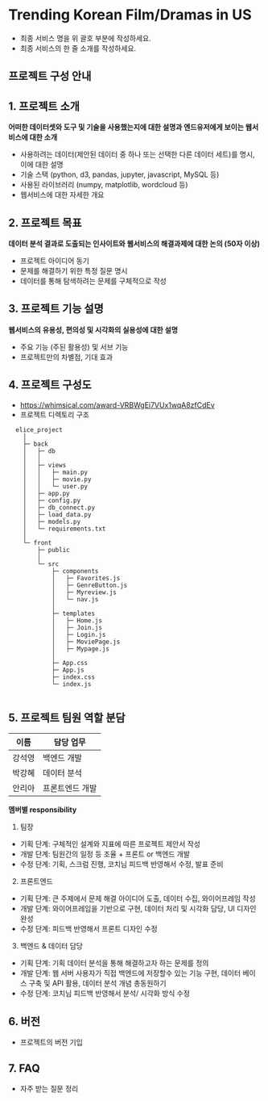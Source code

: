 # Trending Korean Film/Dramas in US

- 최종 서비스 명을 위 괄호 부분에 작성하세요.
- 최종 서비스의 한 줄 소개를 작성하세요.

## 프로젝트 구성 안내



## 1. 프로젝트 소개

**어떠한 데이터셋와 도구 및 기술을 사용했는지에 대한 설명과 엔드유저에게 보이는 웹서비스에 대한 소개**

- 사용하려는 데이터(제안된 데이터 중 하나 또는 선택한 다른 데이터 세트)를 명시, 이에 대한 설명
- 기술 스택 (python, d3, pandas, jupyter, javascript, MySQL 등)
- 사용된 라이브러리 (numpy, matplotlib, wordcloud 등)
- 웹서비스에 대한 자세한 개요

## 2. 프로젝트 목표

**데이터 분석 결과로 도출되는 인사이트와 웹서비스의 해결과제에 대한 논의 (50자 이상)**

- 프로젝트 아이디어 동기
- 문제를 해결하기 위한 특정 질문 명시
- 데이터를 통해 탐색하려는 문제를 구체적으로 작성

## 3. 프로젝트 기능 설명

**웹서비스의 유용성, 편의성 및 시각화의 실용성에 대한 설명**

- 주요 기능 (주된 활용성) 및 서브 기능
- 프로젝트만의 차별점, 기대 효과

## 4. 프로젝트 구성도

- https://whimsical.com/award-VRBWgEi7VUx1wqA8zfCdEv
- 프로젝트 디렉토리 구조

```
  elice_project
    │
    ├─ back
    │   ├─ db
    │   │
    │   ├─ views
    │   │   ├─ main.py
    │   │   ├─ movie.py
    │   │   └─ user.py
    │   ├─ app.py
    │   ├─ config.py
    │   ├─ db_connect.py
    │   ├─ load_data.py
    │   ├─ models.py
    │   └─ requirements.txt
    │
    └─ front
        ├─ public
        │
        └─ src
            ├─ components
            │   ├─ Favorites.js
            │   ├─ GenreButton.js
            │   ├─ Myreview.js
            │   └─ nav.js
            │
            ├─ templates
            │   ├─ Home.js
            │   ├─ Join.js
            │   ├─ Login.js
            │   ├─ MoviePage.js
            │   ├─ Mypage.js
            │
            ├─ App.css
            ├─ App.js
            ├─ index.css
            └─ index.js


```

## 5. 프로젝트 팀원 역할 분담

| 이름   | 담당 업무       |
| ------ | --------------- |
| 강석영 | 백엔드 개발     |
| 박강혜 | 데이터 분석     |
| 안리아 | 프론트엔드 개발 |

**멤버별 responsibility**

1. 팀장

- 기획 단계: 구체적인 설계와 지표에 따른 프로젝트 제안서 작성
- 개발 단계: 팀원간의 일정 등 조율 + 프론트 or 백엔드 개발
- 수정 단계: 기획, 스크럼 진행, 코치님 피드백 반영해서 수정, 발표 준비

2. 프론트엔드

- 기획 단계: 큰 주제에서 문제 해결 아이디어 도출, 데이터 수집, 와이어프레임 작성
- 개발 단계: 와이어프레임을 기반으로 구현, 데이터 처리 및 시각화 담당, UI 디자인 완성
- 수정 단계: 피드백 반영해서 프론트 디자인 수정

3.  백엔드 & 데이터 담당

- 기획 단계: 기획 데이터 분석을 통해 해결하고자 하는 문제를 정의
- 개발 단계: 웹 서버 사용자가 직접 백엔드에 저장할수 있는 기능 구현, 데이터 베이스 구축 및 API 활용, 데이터 분석 개념 총동원하기
- 수정 단계: 코치님 피드백 반영해서 분석/ 시각화 방식 수정

## 6. 버전

- 프로젝트의 버전 기입

## 7. FAQ

- 자주 받는 질문 정리
